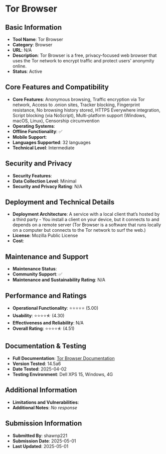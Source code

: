 # Tor Browser

## Basic Information
- **Tool Name**: Tor Browser
- **Category**: Browser
- **URL**: N/A
- **Description**: Tor Browser is a free, privacy-focused web browser that uses the Tor network to encrypt traffic and protect users' anonymity online.
- **Status**: Active

## Core Features and Compatibility
- **Core Features**: Anonymous browsing, Traffic encryption via Tor network, Access to .onion sites, Tracker blocking, Fingerprint resistance, No browsing history stored, HTTPS Everywhere integration, Script blocking (via NoScript), Multi-platform support (Windows, macOS, Linux), Censorship circumvention
- **Operating Systems**: 
- **Offline Functionality**: ✅
- **Mobile Support**: 
- **Languages Supported**: 32 languages
- **Technical Level**: Intermediate

## Security and Privacy
- **Security Features**: 
- **Data Collection Level**: Minimal
- **Security and Privacy Rating**: N/A

## Deployment and Technical Details
- **Deployment Architecture**: A service with a local client that’s hosted by a third party - You install a client on your device, but it connects to and depends on a remote server (Tor Browser is a software that runs locally on a computer but connects to the Tor network to surf the web.)
- **License**: Mozilla Public License
- **Cost**: 

## Maintenance and Support
- **Maintenance Status**: 
- **Community Support**: ✅
- **Maintenance and Sustainability Rating**: N/A

## Performance and Ratings
- **Operational Functionality**: ⭐⭐⭐⭐⭐ (5.00)
- **Usability**: ⭐⭐⭐⭐⯪ (4.30)
- **Effectiveness and Reliability**: N/A
- **Overall Rating**: ⭐⭐⭐⭐⯪ (4.51)

## Documentation & Testing
- **Full Documentation**: [Tor Browser Documentation](https://github.com/user-attachments/files/20002697/Tor.Analysis.pdf)
- **Version Tested**: 14.5a6
- **Date Tested**: 2025-04-02
- **Testing Environment**: Dell XPS 15, Windows, 4G

## Additional Information
- **Limitations and Vulnerabilities**: 
- **Additional Notes**: _No response_

## Submission Information
- **Submitted By**: shawnp221
- **Submission Date**: 2025-05-01
- **Last Updated**: 2025-05-01
